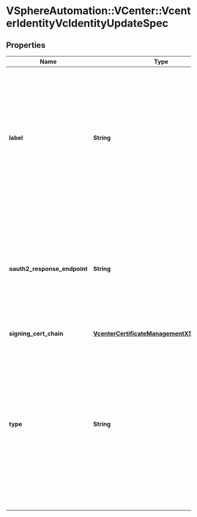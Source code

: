 # VSphereAutomation::VCenter::VcenterIdentityVcIdentityUpdateSpec

## Properties
Name | Type | Description | Notes
------------ | ------------- | ------------- | -------------
**label** | **String** | Label of the trust. A non-unique, user-readable label. Warning: This attribute is part of a new feature in development. It may be changed at any time and may not have all supported functionality implemented. | [optional] 
**oauth2_response_endpoint** | **String** | Response URL for web logons Warning: This attribute is part of a new feature in development. It may be changed at any time and may not have all supported functionality implemented. | [optional] 
**signing_cert_chain** | [**VcenterCertificateManagementX509CertChain**](VcenterCertificateManagementX509CertChain.md) |  | [optional] 
**type** | **String** | Type of trust, used to distinguish between different types of domains such as cloud or on-prem. Warning: This attribute is part of a new feature in development. It may be changed at any time and may not have all supported functionality implemented. | [optional] 


